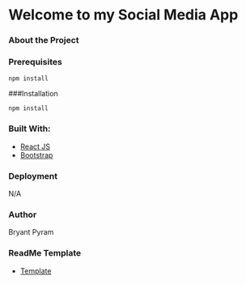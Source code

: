 # Welcome to my Social Media App

### About the Project
<!-- ABOUT THE PROJECT -->

### Prerequisites

```
npm install
```

###Installation

```
npm install
```

### Built With:
* [React JS](https://reactjs.org)
* [Bootstrap](https://getbootstrap.com)


### Deployment
N/A

### Author
Bryant Pyram

### ReadMe Template
* [Template](https://raw.githubusercontent.com/othneildrew/Best-README-Template/master/README.md)
